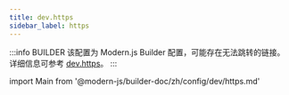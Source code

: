 ```yaml
---
title: dev.https
sidebar_label: https
---
```


:::info BUILDER
该配置为 Modern.js Builder 配置，可能存在无法跳转的链接。详细信息可参考 [dev.https](https://modernjs.dev/builder/zh/api/config-dev.html#dev-https)。
:::

import Main from '@modern-js/builder-doc/zh/config/dev/https.md'

<Main />
